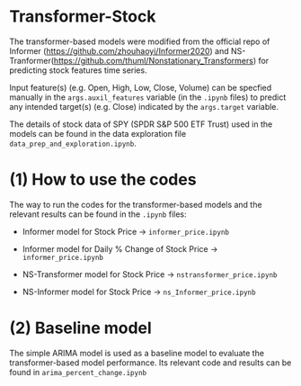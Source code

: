 # Transformer-Stock

The transformer-based models were modified from the official repo of Informer (https://github.com/zhouhaoyi/Informer2020) and NS-Tranformer(https://github.com/thuml/Nonstationary_Transformers) for predicting stock features time series. 

Input feature(s) (e.g. Open, High, Low, Close, Volume) can be specfied manually in the `args.auxil_features` variable (in the `.ipynb` files) to predict any intended target(s) (e.g. Close) indicated by the `args.target` variable.

The details of stock data of SPY (SPDR S&P 500 ETF Trust) used in the models can be found in the data exploration file `data_prep_and_exploration.ipynb`. 

(1) How to use the codes
========================================
The way to run the codes for the transformer-based models and the relevant results can be found in the `.ipynb` files:

- Informer model for Stock Price -> `informer_price.ipynb`  <br>
- Informer model for Daily % Change of Stock Price  -> `informer_price.ipynb` <br>

- NS-Transformer model for Stock Price -> `nstransformer_price.ipynb` <br>
- NS-Informer model for Stock Price -> `ns_Informer_price.ipynb` <br>

(2) Baseline model
========================================
The simple ARIMA model is used as a baseline model to evaluate the transformer-based model performance. Its relevant code and results can be found in `arima_percent_change.ipynb`

